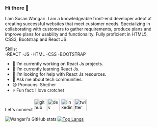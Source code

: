 ### Hi there 👋
I am Susan Wangari. I am a knowledgeable front-end developer adept at creating successful websites that meet customer needs. Specializing in collaborating with customers to gather requirements, produce plans and improve plans for usability and functionality. Fully proficient in HTML5, CSS3, Bootstrap and React JS.

Skills:  
-REACT 
-JS 
-HTML 
-CSS 
-BOOTSTRAP



- 🔭 I’m currently working on React Js projects.
- 🌱 I’m currently learning React Js.
- 🤔 I’m looking for help with React Js resources.
- 💬 Ask me about tech communities.
- 😄 Pronouns: She/her
- ⚡ Fun fact: I love crotchet 

Let's connect
[<img src='https://cdn.jsdelivr.net/npm/simple-icons@3.0.1/icons/github.svg' alt='github' height='40'>](https://github.com/Susan-Wangari)  [<img src='https://cdn.jsdelivr.net/npm/simple-icons@3.0.1/icons/hashnode.svg' alt='dev' height='40'>](https://hashnode.com/@Codergirl)  [<img src='https://cdn.jsdelivr.net/npm/simple-icons@3.0.1/icons/linkedin.svg' alt='linkedin' height='40'>](https://www.linkedin.com/in/https://www.linkedin.com/in/susan-wangari//)  [<img src='https://cdn.jsdelivr.net/npm/simple-icons@3.0.1/icons/twitter.svg' alt='twitter' height='40'>](https://twitter.com/@coder_muchacha) 


![Wangari's GitHub stats](https://github-readme-stats.vercel.app/api?username=Susan-Wangari&show_icons=true&theme=radical)
[![Top Langs](https://github-readme-stats.vercel.app/api/top-langs/?username=Susan-Wangari)](https://github.com/anuraghazra/github-readme-stats)
